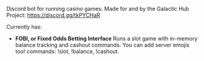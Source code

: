Discord bot for running casino games.
Made for and by the Galactic Hub Project: https://discord.gg/tkPYCHaR

Currently has: 
- **FOBI, or Fixed Odds Betting Interface**
  Runs a slot game with in-memory balance tracking and cashout commands. You can add server emojis too!
  commands: !slot, !balance, !cashout.
  
